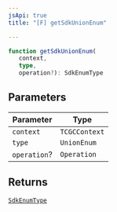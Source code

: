 ```yaml
---
jsApi: true
title: "[F] getSdkUnionEnum"

---
```

```ts
function getSdkUnionEnum(
   context, 
   type, 
   operation?): SdkEnumType
```

## Parameters

| Parameter | Type |
| ------ | ------ |
| `context` | `TCGCContext` |
| `type` | `UnionEnum` |
| `operation`? | `Operation` |

## Returns

[`SdkEnumType`](../interfaces/SdkEnumType.md)
